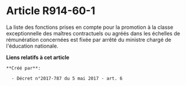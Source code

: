 # Article R914-60-1

La liste des fonctions prises en compte pour la promotion à la classe exceptionnelle des maîtres contractuels ou agréés dans
les échelles de rémunération concernées est fixée par arrêté du ministre chargé de l'éducation nationale.

**Liens relatifs à cet article**

	**Créé par**:

	  - Décret n°2017-787 du 5 mai 2017 - art. 6
